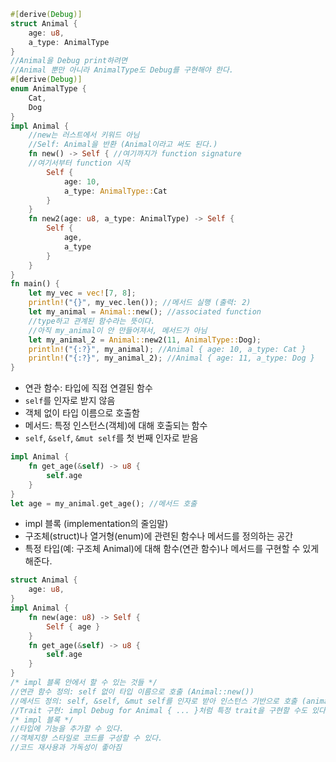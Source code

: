 ```rust
#[derive(Debug)]
struct Animal {
    age: u8,
    a_type: AnimalType
}
//Animal을 Debug print하려면
//Animal 뿐만 아니라 AnimalType도 Debug를 구현해야 한다.
#[derive(Debug)]
enum AnimalType {
    Cat,
    Dog
}
impl Animal {
    //new는 러스트에서 키워드 아님
    //Self: Animal을 반환 (Animal이라고 써도 된다.)
    fn new() -> Self { //여기까지가 function signature
    //여기서부터 function 시작
        Self {
            age: 10,
            a_type: AnimalType::Cat
        }
    }
    fn new2(age: u8, a_type: AnimalType) -> Self {
        Self {
            age,
            a_type
        }
    }
}
fn main() {
    let my_vec = vec![7, 8];
    println!("{}", my_vec.len()); //메서드 실행 (출력: 2)
    let my_animal = Animal::new(); //associated function
    //type하고 관계된 함수라는 뜻이다.
    //아직 my_animal이 안 만들어져서, 메서드가 아님
    let my_animal_2 = Animal::new2(11, AnimalType::Dog);
    println!("{:?}", my_animal); //Animal { age: 10, a_type: Cat }
    println!("{:?}", my_animal_2); //Animal { age: 11, a_type: Dog }
}
```
- 연관 함수: 타입에 직접 연결된 함수
- `self`를 인자로 받지 않음
- 객체 없이 타입 이름으로 호출함
- 메서드: 특정 인스턴스(객체)에 대해 호출되는 함수
- `self`, `&self`, `&mut self`를 첫 번째 인자로 받음
```rust
impl Animal {
    fn get_age(&self) -> u8 {
        self.age
    }
}
let age = my_animal.get_age(); //메서드 호출
```
- impl 블록 (implementation의 줄임말)
- 구조체(struct)나 열거형(enum)에 관련된 함수나 메서드를 정의하는 공간
- 특정 타입(예: 구조체 Animal)에 대해 함수(연관 함수)나 메서드를 구현할 수 있게 해준다.
```rust
struct Animal {
    age: u8,
}
impl Animal {
    fn new(age: u8) -> Self {
        Self { age }
    }
    fn get_age(&self) -> u8 {
        self.age
    }
}
/* impl 블록 안에서 할 수 있는 것들 */
//연관 함수 정의: self 없이 타입 이름으로 호출 (Animal::new())
//메서드 정의: self, &self, &mut self를 인자로 받아 인스턴스 기반으로 호출 (animal.get_age())
//Trait 구현: impl Debug for Animal { ... }처럼 특정 trait을 구현할 수도 있다.
/* impl 블록 */
//타입에 기능을 추가할 수 있다.
//객체지향 스타일로 코드를 구성할 수 있다.
//코드 재사용과 가독성이 좋아짐
```